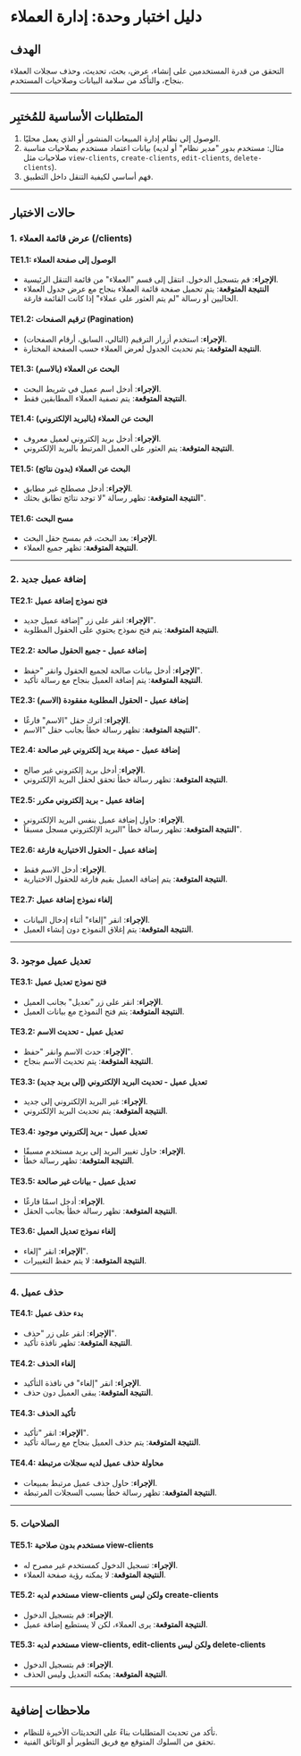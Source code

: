 # دليل اختبار وحدة: إدارة العملاء

## الهدف
التحقق من قدرة المستخدمين على إنشاء، عرض، بحث، تحديث، وحذف سجلات العملاء بنجاح، والتأكد من سلامة البيانات وصلاحيات المستخدم.

---

## المتطلبات الأساسية للمُختبِر
1. الوصول إلى نظام إدارة المبيعات المنشور أو الذي يعمل محليًا.
2. بيانات اعتماد مستخدم بصلاحيات مناسبة (مثال: مستخدم بدور "مدير نظام" أو لديه صلاحيات مثل `view-clients`, `create-clients`, `edit-clients`, `delete-clients`).
3. فهم أساسي لكيفية التنقل داخل التطبيق.

---

## حالات الاختبار

### 1. عرض قائمة العملاء (/clients)

#### TE1.1: الوصول إلى صفحة العملاء
- **الإجراء**: قم بتسجيل الدخول. انتقل إلى قسم "العملاء" من قائمة التنقل الرئيسية.
- **النتيجة المتوقعة**: يتم تحميل صفحة قائمة العملاء بنجاح مع عرض جدول العملاء الحاليين أو رسالة "لم يتم العثور على عملاء" إذا كانت القائمة فارغة.

#### TE1.2: ترقيم الصفحات (Pagination)
- **الإجراء**: استخدم أزرار الترقيم (التالي، السابق، أرقام الصفحات).
- **النتيجة المتوقعة**: يتم تحديث الجدول لعرض العملاء حسب الصفحة المختارة.

#### TE1.3: البحث عن العملاء (بالاسم)
- **الإجراء**: أدخل اسم عميل في شريط البحث.
- **النتيجة المتوقعة**: يتم تصفية العملاء المطابقين فقط.

#### TE1.4: البحث عن العملاء (بالبريد الإلكتروني)
- **الإجراء**: أدخل بريد إلكتروني لعميل معروف.
- **النتيجة المتوقعة**: يتم العثور على العميل المرتبط بالبريد الإلكتروني.

#### TE1.5: البحث عن العملاء (بدون نتائج)
- **الإجراء**: أدخل مصطلح غير مطابق.
- **النتيجة المتوقعة**: تظهر رسالة "لا توجد نتائج تطابق بحثك".

#### TE1.6: مسح البحث
- **الإجراء**: بعد البحث، قم بمسح حقل البحث.
- **النتيجة المتوقعة**: تظهر جميع العملاء.

---

### 2. إضافة عميل جديد

#### TE2.1: فتح نموذج إضافة عميل
- **الإجراء**: انقر على زر "إضافة عميل جديد".
- **النتيجة المتوقعة**: يتم فتح نموذج يحتوي على الحقول المطلوبة.

#### TE2.2: إضافة عميل - جميع الحقول صالحة
- **الإجراء**: أدخل بيانات صالحة لجميع الحقول وانقر "حفظ".
- **النتيجة المتوقعة**: يتم إضافة العميل بنجاح مع رسالة تأكيد.

#### TE2.3: إضافة عميل - الحقول المطلوبة مفقودة (الاسم)
- **الإجراء**: اترك حقل "الاسم" فارغًا.
- **النتيجة المتوقعة**: تظهر رسالة خطأ بجانب حقل "الاسم".

#### TE2.4: إضافة عميل - صيغة بريد إلكتروني غير صالحة
- **الإجراء**: أدخل بريد إلكتروني غير صالح.
- **النتيجة المتوقعة**: تظهر رسالة خطأ تحقق لحقل البريد الإلكتروني.

#### TE2.5: إضافة عميل - بريد إلكتروني مكرر
- **الإجراء**: حاول إضافة عميل بنفس البريد الإلكتروني.
- **النتيجة المتوقعة**: تظهر رسالة خطأ "البريد الإلكتروني مسجل مسبقاً".

#### TE2.6: إضافة عميل - الحقول الاختيارية فارغة
- **الإجراء**: أدخل الاسم فقط.
- **النتيجة المتوقعة**: يتم إضافة العميل بقيم فارغة للحقول الاختيارية.

#### TE2.7: إلغاء نموذج إضافة عميل
- **الإجراء**: انقر "إلغاء" أثناء إدخال البيانات.
- **النتيجة المتوقعة**: يتم إغلاق النموذج دون إنشاء العميل.

---

### 3. تعديل عميل موجود

#### TE3.1: فتح نموذج تعديل عميل
- **الإجراء**: انقر على زر "تعديل" بجانب العميل.
- **النتيجة المتوقعة**: يتم فتح النموذج مع بيانات العميل.

#### TE3.2: تعديل عميل - تحديث الاسم
- **الإجراء**: حدث الاسم وانقر "حفظ".
- **النتيجة المتوقعة**: يتم تحديث الاسم بنجاح.

#### TE3.3: تعديل عميل - تحديث البريد الإلكتروني (إلى بريد جديد)
- **الإجراء**: غير البريد الإلكتروني إلى جديد.
- **النتيجة المتوقعة**: يتم تحديث البريد الإلكتروني.

#### TE3.4: تعديل عميل - بريد إلكتروني موجود
- **الإجراء**: حاول تغيير البريد إلى بريد مستخدم مسبقًا.
- **النتيجة المتوقعة**: تظهر رسالة خطأ.

#### TE3.5: تعديل عميل - بيانات غير صالحة
- **الإجراء**: أدخل اسمًا فارغًا.
- **النتيجة المتوقعة**: تظهر رسالة خطأ بجانب الحقل.

#### TE3.6: إلغاء نموذج تعديل العميل
- **الإجراء**: انقر "إلغاء".
- **النتيجة المتوقعة**: لا يتم حفظ التغييرات.

---

### 4. حذف عميل

#### TE4.1: بدء حذف عميل
- **الإجراء**: انقر على زر "حذف".
- **النتيجة المتوقعة**: تظهر نافذة تأكيد.

#### TE4.2: إلغاء الحذف
- **الإجراء**: انقر "إلغاء" في نافذة التأكيد.
- **النتيجة المتوقعة**: يبقى العميل دون حذف.

#### TE4.3: تأكيد الحذف
- **الإجراء**: انقر "تأكيد".
- **النتيجة المتوقعة**: يتم حذف العميل بنجاح مع رسالة تأكيد.

#### TE4.4: محاولة حذف عميل لديه سجلات مرتبطة
- **الإجراء**: حاول حذف عميل مرتبط بمبيعات.
- **النتيجة المتوقعة**: تظهر رسالة خطأ بسبب السجلات المرتبطة.

---

### 5. الصلاحيات

#### TE5.1: مستخدم بدون صلاحية view-clients
- **الإجراء**: تسجيل الدخول كمستخدم غير مصرح له.
- **النتيجة المتوقعة**: لا يمكنه رؤية صفحة العملاء.

#### TE5.2: مستخدم لديه view-clients ولكن ليس create-clients
- **الإجراء**: قم بتسجيل الدخول.
- **النتيجة المتوقعة**: يرى العملاء، لكن لا يستطيع إضافة عميل.

#### TE5.3: مستخدم لديه view-clients, edit-clients ولكن ليس delete-clients
- **الإجراء**: قم بتسجيل الدخول.
- **النتيجة المتوقعة**: يمكنه التعديل وليس الحذف.

---

## ملاحظات إضافية
- تأكد من تحديث المتطلبات بناءً على التحديثات الأخيرة للنظام.
- تحقق من السلوك المتوقع مع فريق التطوير أو الوثائق الفنية.
